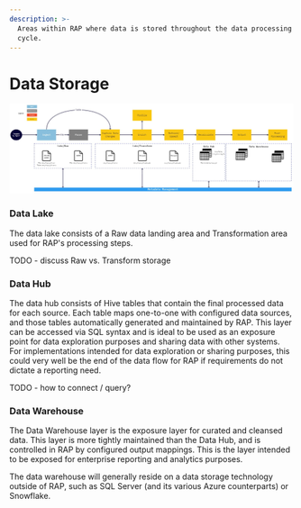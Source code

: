 ```yaml
---
description: >-
  Areas within RAP where data is stored throughout the data processing life
  cycle.
---
```


# Data Storage

![](../.gitbook/assets/2.0-process-steps.jpg)

### Data Lake

The data lake consists of a Raw data landing area and Transformation area used for RAP's processing steps.

TODO - discuss Raw vs. Transform storage

### Data Hub

The data hub consists of Hive tables that contain the final processed data for each source.  Each table maps one-to-one with configured data sources, and those tables automatically generated and maintained by RAP.  This layer can be accessed via SQL syntax and is ideal to be used as an exposure point for data exploration purposes and sharing data with other systems.  For implementations intended for data exploration or sharing purposes, this could very well be the end of the data flow for RAP if requirements do not dictate a reporting need.

TODO - how to connect / query?

### Data Warehouse

The Data Warehouse layer is the exposure layer for curated and cleansed data.  This layer is more tightly maintained than the Data Hub, and is controlled in RAP by configured output mappings.  This is the layer intended to be exposed for enterprise reporting and analytics purposes.

The data warehouse will generally reside on a data storage technology outside of RAP, such as SQL Server \(and its various Azure counterparts\) or Snowflake.

